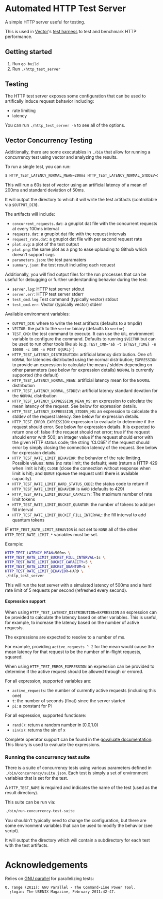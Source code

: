 # Automated HTTP Test Server

A simple HTTP server useful for testing.

This is used in [Vector]'s [test harness] to test and benchmark HTTP performance.

## Getting started

1. Run `go build`
2. Run `./http_test_server`

## Testing

The HTTP test server exposes some configuration that can be used to artifically
induce request behavior including:

* rate limiting
* latency

You can run `./http_test_server -h` to see all of the options.

## Vector Concurrency Testing

Additionally, there are some executables in `./bin` that allow for running
a concurrency test using vector and analyzing the results.

To run a single test, you can run:

```bash
$ HTTP_TEST_LATENCY_NORMAL_MEAN=200ms HTTP_TEST_LATENCY_NORMAL_STDDEV=50ms TEST_TIME=60 ./bin/run-concurrency-test
```

This will run a 60s test of vector using an artificial latency of a mean of
200ms and standard deviation of 50ms.

It will output the directory to which it will write the test artifacts
(controllable via `$OUTPUT_DIR`).

The artifacts will include:

* `concurrent_requests.dat`: a gnuplot dat file with the concurrent requests at
  every 100ms interval
* `requests.dat`: a gnuplot dat file with the request intervals
* `request_rate.dat`: a gnuplot dat file with per second request rate
* `plot.svg`: a plot of the test output
* `plot.png`: the same plot as a png to ease uploading to Github
  which doesn't support svgs
* `parameters.json`: the test paramaters
* `summary.json`: the test result including each request

Additionally, you will find output files for the run processes that can be
useful for debugging or further understanding behavior during the test:

* `server.log`: HTTP test server stdout
* `server.err`: HTTP test server stderr
* `test_cmd.log` Test command (typically vector) stdout
* `test_cmd.err`: Vector (typically vector) stderr

Available environment variables:

* `OUTPUT_DIR`: where to write the test artifacts (defaults to a tmpdir)
* `VECTOR`: the path to the `vector` binary (defaults to `vector`)
* `TEST_CMD`: the test command to execute. It can use the `URL` environment
  variable to configure the command. Defaults to running `$VECTOR` but can be
  used to run other tools like `ab` (e.g. `TEST_CMD='ab -t ${TEST_TIME} -n 10000
  -c 100 -m POST ${URL}'`)
* `HTTP_TEST_LATENCY_DISTRIBUTION`: artificial latency distribution. One of:
  `NORMAL` for latencies distributed using the normal distribution; `EXPRESSION`
  to provide an expression to calculate the mean / stddev depending on other
  parameters (see below for expression details)
  `NORMAL` is currently supported (the default)
* `HTTP_TEST_LATENCY_NORMAL_MEAN`: artificial latency mean for the `NORMAL`
  distribution
* `HTTP_TEST_LATENCY_NORMAL_STDDEV`: artificial latency standard devation for
  the `NORMAL` distribution
* `HTTP_TEST_LATENCY_EXPRESSION_MEAN_MS`: an expression to calcelate the mean
  latency of the request. See below for expression details.
* `HTTP_TEST_LATENCY_EXPRESSION_STDDEV_MS`: an expression to calcelate the
  stddev of the request latency. See below for expression details.
* `HTTP_TEST_ERROR_EXPRESSION`: expression to evaluate to determine if the request should error. See below for expression details. It is expected to return one of: false if the request should not error; true if the request should error with 500; an integer value if the request should error with the given HTTP status code; the string 'CLOSE' if the request should error by simply closing the connection
  latency of the request. See below for expression details.
* `HTTP_TEST_RATE_LIMIT_BEHAVIOR`: the behavior of the rate limiting. Possible
  values: `NONE` (no rate limit; the default); `HARD` (return a HTTP 429 when
  limit is hit); `CLOSE` (close the connection without response when limit is
  hit); and `QUEUE` (queue the request until there is available capacity).
* `HTTP_TEST_RATE_LIMIT_HARD_STATUS_CODE`: the status code to return if
  `HTTP_TEST_RATE_LIMIT_BEHAVIOR` is `HARD` (defaults to 429)
* `HTTP_TEST_RATE_LIMIT_BUCKET_CAPACITY`: The maximum number of rate limit
  tokens
* `HTTP_TEST_RATE_LIMIT_BUCKET_QUANTUM`: the number of tokens to add per fill
  interval
* `HTTP_TEST_RATE_LIMIT_BUCKET_FILL_INTERVAL`: the fill interval to add quantum
  tokens

IF `HTTP_TEST_RATE_LIMIT_BEHAVIOR` is not set to `NONE` all of the other
`HTTP_TEST_RATE_LIMIT_*` variables must be set.

Example:

```bash
HTTP_TEST_LATENCY_MEAN=500ms \
HTTP_TEST_RATE_LIMIT_BUCKET_FILL_INTERVAL=1s \
HTTP_TEST_RATE_LIMIT_BUCKET_CAPACITY=5 \
HTTP_TEST_RATE_LIMIT_BUCKET_QUANTUM=5 \
HTTP_TEST_RATE_LIMIT_BEHAVIOR=HARD \
./http_test_server
```

This will run the test server with a simulated latency of 500ms and a hard rate
limit of 5 requests per second (refreshed every second).

#### Expression support

When using `HTTP_TEST_LATENCY_DISTRIBUTION=EXPRESSION` an expression can be
provided to calculate the latency based on other variables. This is useful, for
example, to increase the latency based on the number of active requests.

The expressions are expected to resolve to a number of ms.

For example, providing `active_requests ^ 2` for the mean would cause the mean
latency for that request to be the number of in-flight requests, squared.

When using `HTTP_TEST_ERROR_EXPRESSION` an expression can be provided to
determine if the active request should be allowed through or errored.

For all expression, supported variables are:

* `active_requests`: the number of currently active requests (including this
  one)
* `t`: the number of seconds (float) since the server started
* `pi`: a constant for Pi

For all expression, supported functioare:

* `rand()`: return a random number in [0.0,1.0)
* `sin(x)`: returns the sin of x

Complete operator support can be found in the [govaluate
documentation](https://github.com/Knetic/govaluate/blob/master/MANUAL.md#operators).
This library is used to evaluate the expressions.

### Running the concurrency test suite

There is a suite of concurrency tests using various parameters defined in
`./bin/concurrency/suite.json`. Each test is simply a set of environment
variables that is set for the test.

A `HTTP_TEST_NAME` is required and indicates the name of the test (used as the
result directory).

This suite can be run via:

```bash
./bin/run-concurrency-test-suite
```

You shouldn't typically need to change the configuration, but there are some
environment variables that can be used to modify the behavior (see script).

It will output the directory which will contain a subdirectory for each test
with the test artifacts.

# Acknowledgements

Relies on [GNU parallel](https://www.gnu.org/software/parallel/) for
parallelizing tests:

```
O. Tange (2011): GNU Parallel - The Command-Line Power Tool,
  ;login: The USENIX Magazine, February 2011:42-47.
```

[test harness]: https://github.com/timberio/vector-test-harness
[Vector]: https://github.com/timberio/vector
